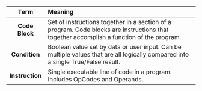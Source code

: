 |      Term       | Meaning                                                                                                                                  |
| :-------------: | :--------------------------------------------------------------------------------------------------------------------------------------- |
| **Code Block**  | Set of instructions together in a section of a program. Code blocks are instructions that together accomplish a function of the program. |
|  **Condition**  | Boolean value set by data or user input. Can be multiple values that are all logically compared into a single True/False result.         |
| **Instruction** | Single executable line of code in a program. Includes OpCodes and Operands.                                                              |